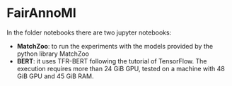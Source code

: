 # FairAnnoMI

In the folder notebooks there are two jupyter notebooks:

- **MatchZoo**: to run the experiments with the models provided by the python library MatchZoo
- **BERT**: it uses TFR-BERT following the tutorial of TensorFlow. The execution requires more than 24 GiB GPU, tested on a machine with 48 GiB GPU and 45 GiB RAM.

  
